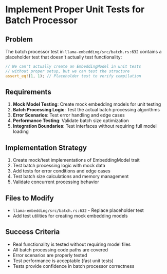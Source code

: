 # Implement Proper Unit Tests for Batch Processor

## Problem
The batch processor test in `llama-embedding/src/batch.rs:632` contains a placeholder test that doesn't actually test functionality:

```rust
// We can't actually create an EmbeddingModel in unit tests
// without proper setup, but we can test the structure
assert_eq!(1, 1); // Placeholder test to verify compilation
```

## Requirements
1. **Mock Model Testing**: Create mock embedding models for unit testing
2. **Batch Processing Logic**: Test the actual batch processing algorithms
3. **Error Scenarios**: Test error handling and edge cases
4. **Performance Testing**: Validate batch size optimization
5. **Integration Boundaries**: Test interfaces without requiring full model loading

## Implementation Strategy
1. Create mock/test implementations of EmbeddingModel trait
2. Test batch processing logic with mock data
3. Add tests for error conditions and edge cases
4. Test batch size calculations and memory management
5. Validate concurrent processing behavior

## Files to Modify
- `llama-embedding/src/batch.rs:632` - Replace placeholder test
- Add test utilities for creating mock embedding models

## Success Criteria
- Real functionality is tested without requiring model files
- All batch processing code paths are covered
- Error scenarios are properly tested
- Test performance is acceptable (fast unit tests)
- Tests provide confidence in batch processor correctness